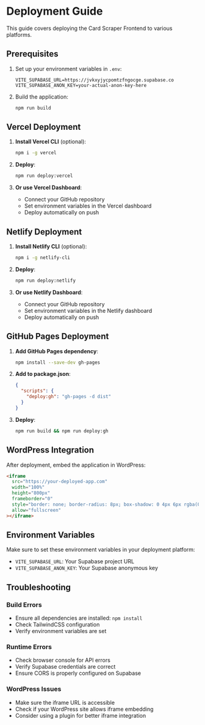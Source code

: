 # Deployment Guide

This guide covers deploying the Card Scraper Frontend to various platforms.

## Prerequisites

1. Set up your environment variables in `.env`:
   ```
   VITE_SUPABASE_URL=https://jvkxyjycpomtzfngocge.supabase.co
   VITE_SUPABASE_ANON_KEY=your-actual-anon-key-here
   ```

2. Build the application:
   ```bash
   npm run build
   ```

## Vercel Deployment

1. **Install Vercel CLI** (optional):
   ```bash
   npm i -g vercel
   ```

2. **Deploy**:
   ```bash
   npm run deploy:vercel
   ```

3. **Or use Vercel Dashboard**:
   - Connect your GitHub repository
   - Set environment variables in the Vercel dashboard
   - Deploy automatically on push

## Netlify Deployment

1. **Install Netlify CLI** (optional):
   ```bash
   npm i -g netlify-cli
   ```

2. **Deploy**:
   ```bash
   npm run deploy:netlify
   ```

3. **Or use Netlify Dashboard**:
   - Connect your GitHub repository
   - Set environment variables in the Netlify dashboard
   - Deploy automatically on push

## GitHub Pages Deployment

1. **Add GitHub Pages dependency**:
   ```bash
   npm install --save-dev gh-pages
   ```

2. **Add to package.json**:
   ```json
   {
     "scripts": {
       "deploy:gh": "gh-pages -d dist"
     }
   }
   ```

3. **Deploy**:
   ```bash
   npm run build && npm run deploy:gh
   ```

## WordPress Integration

After deployment, embed the application in WordPress:

```html
<iframe 
  src="https://your-deployed-app.com" 
  width="100%" 
  height="800px" 
  frameborder="0"
  style="border: none; border-radius: 8px; box-shadow: 0 4px 6px rgba(0, 0, 0, 0.1);"
  allow="fullscreen"
></iframe>
```

## Environment Variables

Make sure to set these environment variables in your deployment platform:

- `VITE_SUPABASE_URL`: Your Supabase project URL
- `VITE_SUPABASE_ANON_KEY`: Your Supabase anonymous key

## Troubleshooting

### Build Errors
- Ensure all dependencies are installed: `npm install`
- Check TailwindCSS configuration
- Verify environment variables are set

### Runtime Errors
- Check browser console for API errors
- Verify Supabase credentials are correct
- Ensure CORS is properly configured on Supabase

### WordPress Issues
- Make sure the iframe URL is accessible
- Check if your WordPress site allows iframe embedding
- Consider using a plugin for better iframe integration